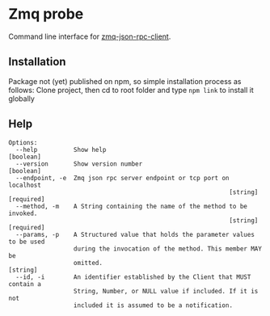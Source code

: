 # Zmq probe

Command line interface for [zmq-json-rpc-client](https://github.com/claudijo/zmq-json-rpc-client).

## Installation
Package not (yet) published on npm, so simple installation process as follows:
Clone project, then cd to root folder and type `npm link` to install it globally

## Help
```
Options:
  --help          Show help                                            [boolean]
  --version       Show version number                                  [boolean]
  --endpoint, -e  Zmq json rpc server endpoint or tcp port on localhost
                                                             [string] [required]
  --method, -m    A String containing the name of the method to be invoked.
                                                             [string] [required]
  --params, -p    A Structured value that holds the parameter values to be used
                  during the invocation of the method. This member MAY be
                  omitted.                                              [string]
  --id, -i        An identifier established by the Client that MUST contain a
                  String, Number, or NULL value if included. If it is not
                  included it is assumed to be a notification.
```